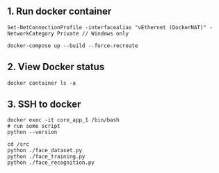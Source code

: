 ## 1. Run docker container

	Set-NetConnectionProfile -interfacealias "vEthernet (DockerNAT)" -NetworkCategory Private // Windows only

    docker-compose up --build --force-recreate

## 2. View Docker status

    docker container ls -a

## 3. SSH to docker

    docker exec -it core_app_1 /bin/bash
    # run some script
    python --version

    cd /src
    python ./face_dataset.py
    python ./face_training.py
    python ./face_recognition.py

